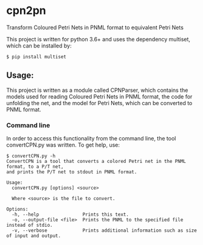 # cpn2pn
Transform Coloured Petri Nets in PNML format to equivalent Petri Nets

This project is written for python 3.6+ and uses the dependency multiset,
which can be installed by:

```
$ pip install multiset
```

## Usage:
This project is written as a module called CPNParser, which contains the models
used for reading Coloured Petri Nets in PNML format, the code for unfolding the net,
and the model for Petri Nets, which can be converted to PNML format.

### Command line
In order to access this functionality from the command line, the tool convertCPN.py
was written. To get help, use:

```
$ convertCPN.py -h
ConvertCPN is a tool that converts a colored Petri net in the PNML format, to a P/T net,
and prints the P/T net to stdout in PNML format.

Usage:
  convertCPN.py [options] <source>

  Where <source> is the file to convert.

Options:                                                                                                                                          
  -h, --help                Prints this text.                                                                                                     
  -o, --output-file <file>  Prints the PNML to the specified file instead of stdio.                                                               
  -v, --verbose             Prints additional information such as size of input and output.
```

